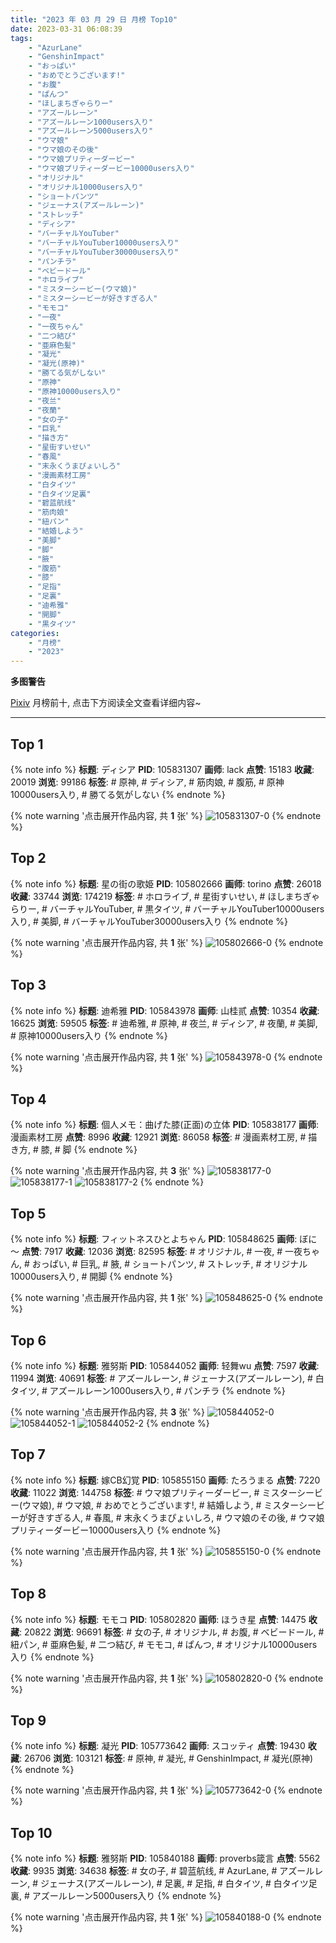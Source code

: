```yaml
---
title: "2023 年 03 月 29 日 月榜 Top10"
date: 2023-03-31 06:08:39
tags:
    - "AzurLane"
    - "GenshinImpact"
    - "おっぱい"
    - "おめでとうございます!"
    - "お腹"
    - "ぱんつ"
    - "ほしまちぎゃらりー"
    - "アズールレーン"
    - "アズールレーン1000users入り"
    - "アズールレーン5000users入り"
    - "ウマ娘"
    - "ウマ娘のその後"
    - "ウマ娘プリティーダービー"
    - "ウマ娘プリティーダービー10000users入り"
    - "オリジナル"
    - "オリジナル10000users入り"
    - "ショートパンツ"
    - "ジェーナス(アズールレーン)"
    - "ストレッチ"
    - "ディシア"
    - "バーチャルYouTuber"
    - "バーチャルYouTuber10000users入り"
    - "バーチャルYouTuber30000users入り"
    - "パンチラ"
    - "ベビードール"
    - "ホロライブ"
    - "ミスターシービー(ウマ娘)"
    - "ミスターシービーが好きすぎる人"
    - "モモコ"
    - "一夜"
    - "一夜ちゃん"
    - "二つ結び"
    - "亜麻色髪"
    - "凝光"
    - "凝光(原神)"
    - "勝てる気がしない"
    - "原神"
    - "原神10000users入り"
    - "夜兰"
    - "夜蘭"
    - "女の子"
    - "巨乳"
    - "描き方"
    - "星街すいせい"
    - "春風"
    - "末永くうまぴょいしろ"
    - "漫画素材工房"
    - "白タイツ"
    - "白タイツ足裏"
    - "碧蓝航线"
    - "筋肉娘"
    - "紐パン"
    - "結婚しよう"
    - "美脚"
    - "脚"
    - "腋"
    - "腹筋"
    - "膝"
    - "足指"
    - "足裏"
    - "迪希雅"
    - "開脚"
    - "黒タイツ"
categories:
    - "月榜"
    - "2023"
---
```


<i class="fa fa-triangle-exclamation"></i>**多图警告**<i class="fa fa-triangle-exclamation"></i>

[Pixiv](https://www.pixiv.net/) 月榜前十, 点击下方阅读全文查看详细内容~

<!-- more -->

---

## Top 1

{% note info %}
**标题**: ディシア
**PID**: 105831307 **画师**: lack
**点赞**: 15183 **收藏**: 20019 **浏览**: 99186
**标签**: # 原神, # ディシア, # 筋肉娘, # 腹筋, # 原神10000users入り, # 勝てる気がしない
{% endnote %}

{% note warning '点击展开作品内容, 共 **1** 张' %}
![105831307-0](https://i.pixiv.re/img-original/img/2023/03/02/00/00/15/105831307_p0.png)
{% endnote %}

## Top 2

{% note info %}
**标题**: 星の街の歌姫
**PID**: 105802666 **画师**: torino
**点赞**: 26018 **收藏**: 33744 **浏览**: 174219
**标签**: # ホロライブ, # 星街すいせい, # ほしまちぎゃらりー, # バーチャルYouTuber, # 黒タイツ, # バーチャルYouTuber10000users入り, # 美脚, # バーチャルYouTuber30000users入り
{% endnote %}

{% note warning '点击展开作品内容, 共 **1** 张' %}
![105802666-0](https://i.pixiv.re/img-original/img/2023/03/01/00/00/43/105802666_p0.jpg)
{% endnote %}

## Top 3

{% note info %}
**标题**: 迪希雅
**PID**: 105843978 **画师**: 山桂贰
**点赞**: 10354 **收藏**: 16625 **浏览**: 59505
**标签**: # 迪希雅, # 原神, # 夜兰, # ディシア, # 夜蘭, # 美脚, # 原神10000users入り
{% endnote %}

{% note warning '点击展开作品内容, 共 **1** 张' %}
![105843978-0](https://i.pixiv.re/img-original/img/2023/03/02/14/10/33/105843978_p0.jpg)
{% endnote %}

## Top 4

{% note info %}
**标题**: 個人メモ：曲げた膝(正面)の立体
**PID**: 105838177 **画师**: 漫画素材工房
**点赞**: 8996 **收藏**: 12921 **浏览**: 86058
**标签**: # 漫画素材工房, # 描き方, # 膝, # 脚
{% endnote %}

{% note warning '点击展开作品内容, 共 **3** 张' %}
![105838177-0](https://i.pixiv.re/img-original/img/2023/03/02/07/00/07/105838177_p0.jpg)
![105838177-1](https://i.pixiv.re/img-original/img/2023/03/02/07/00/07/105838177_p1.jpg)
![105838177-2](https://i.pixiv.re/img-original/img/2023/03/02/07/00/07/105838177_p2.jpg)
{% endnote %}

## Top 5

{% note info %}
**标题**: フィットネスひとよちゃん
**PID**: 105848625 **画师**: ぼに～
**点赞**: 7917 **收藏**: 12036 **浏览**: 82595
**标签**: # オリジナル, # 一夜, # 一夜ちゃん, # おっぱい, # 巨乳, # 腋, # ショートパンツ, # ストレッチ, # オリジナル10000users入り, # 開脚
{% endnote %}

{% note warning '点击展开作品内容, 共 **1** 张' %}
![105848625-0](https://i.pixiv.re/img-original/img/2023/03/02/18/28/00/105848625_p0.png)
{% endnote %}

## Top 6

{% note info %}
**标题**: 雅努斯
**PID**: 105844052 **画师**: 轻舞wu
**点赞**: 7597 **收藏**: 11994 **浏览**: 40691
**标签**: # アズールレーン, # ジェーナス(アズールレーン), # 白タイツ, # アズールレーン1000users入り, # パンチラ
{% endnote %}

{% note warning '点击展开作品内容, 共 **3** 张' %}
![105844052-0](https://i.pixiv.re/img-original/img/2023/03/02/14/14/59/105844052_p0.jpg)
![105844052-1](https://i.pixiv.re/img-original/img/2023/03/02/14/14/59/105844052_p1.jpg)
![105844052-2](https://i.pixiv.re/img-original/img/2023/03/02/14/14/59/105844052_p2.jpg)
{% endnote %}

## Top 7

{% note info %}
**标题**: 嫁CB幻覚
**PID**: 105855150 **画师**: たろうまる
**点赞**: 7220 **收藏**: 11022 **浏览**: 144758
**标签**: # ウマ娘プリティーダービー, # ミスターシービー(ウマ娘), # ウマ娘, # おめでとうございます!, # 結婚しよう, # ミスターシービーが好きすぎる人, # 春風, # 末永くうまぴょいしろ, # ウマ娘のその後, # ウマ娘プリティーダービー10000users入り
{% endnote %}

{% note warning '点击展开作品内容, 共 **1** 张' %}
![105855150-0](https://i.pixiv.re/img-original/img/2023/03/02/22/26/54/105855150_p0.jpg)
{% endnote %}

## Top 8

{% note info %}
**标题**: モモコ
**PID**: 105802820 **画师**: ほうき星
**点赞**: 14475 **收藏**: 20822 **浏览**: 96691
**标签**: # 女の子, # オリジナル, # お腹, # ベビードール, # 紐パン, # 亜麻色髪, # 二つ結び, # モモコ, # ぱんつ, # オリジナル10000users入り
{% endnote %}

{% note warning '点击展开作品内容, 共 **1** 张' %}
![105802820-0](https://i.pixiv.re/img-original/img/2023/03/01/00/01/47/105802820_p0.jpg)
{% endnote %}

## Top 9

{% note info %}
**标题**: 凝光
**PID**: 105773642 **画师**: スコッティ
**点赞**: 19430 **收藏**: 26706 **浏览**: 103121
**标签**: # 原神, # 凝光, # GenshinImpact, # 凝光(原神)
{% endnote %}

{% note warning '点击展开作品内容, 共 **1** 张' %}
![105773642-0](https://i.pixiv.re/img-original/img/2023/02/28/00/00/27/105773642_p0.jpg)
{% endnote %}

## Top 10

{% note info %}
**标题**: 雅努斯
**PID**: 105840188 **画师**: proverbs箴言
**点赞**: 5562 **收藏**: 9935 **浏览**: 34638
**标签**: # 女の子, # 碧蓝航线, # AzurLane, # アズールレーン, # ジェーナス(アズールレーン), # 足裏, # 足指, # 白タイツ, # 白タイツ足裏, # アズールレーン5000users入り
{% endnote %}

{% note warning '点击展开作品内容, 共 **1** 张' %}
![105840188-0](https://i.pixiv.re/img-original/img/2023/03/02/09/52/54/105840188_p0.jpg)
{% endnote %}
